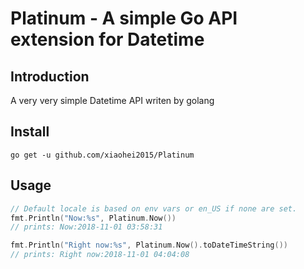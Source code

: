 # Platinum - A simple Go API extension for Datetime

## Introduction

A very very simple Datetime API writen by golang

## Install

```
go get -u github.com/xiaohei2015/Platinum
```

## Usage

```go
// Default locale is based on env vars or en_US if none are set.
fmt.Println("Now:%s", Platinum.Now())
// prints: Now:2018-11-01 03:58:31

fmt.Println("Right now:%s", Platinum.Now().toDateTimeString())
// prints: Right now:2018-11-01 04:04:08
```
